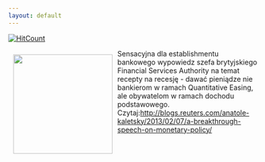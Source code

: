 ```yaml
---
layout: default
---
```


[![HitCount](http://hits.dwyl.io/czystakraina/{{post.url}}.svg)](http://hits.dwyl.io/czystakraina/{{post.url}})

<p><img src="{{site.baseurl}}\articles\pictures\465.Adair_Turner.jpg" align="left" style="margin: 10px 10px" width="200"><!--126-->
<p>Sensacyjna dla establishmentu bankowego wypowiedz szefa brytyjskiego Financial Services Authority na temat recepty na recesję - dawać pieniądze nie bankierom w ramach Quantitative Easing, ale obywatelom w ramach dochodu podstawowego. Czytaj:<a href="http://blogs.reuters.com/anatole-kaletsky/2013/02/07/a-breakthrough-speech-on-monetary-policy/" title="Adair Turner " target="">http://blogs.reuters.com/anatole-kaletsky/2013/02/07/a-breakthrough-speech-on-monetary-policy/</a></p>